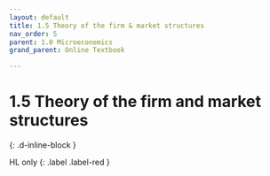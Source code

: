 ```yaml
---
layout: default
title: 1.5 Theory of the firm & market structures
nav_order: 5
parent: 1.0 Microeconomics
grand_parent: Online Textbook

---
```


# 1.5 Theory of the firm and market structures
{: .d-inline-block }

 HL only
{: .label .label-red }
